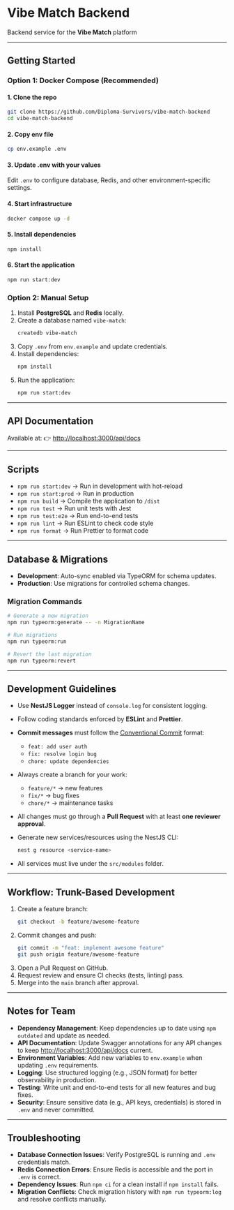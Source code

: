 # Vibe Match Backend

Backend service for the **Vibe Match** platform

---

## Getting Started

### Option 1: Docker Compose (Recommended)

#### 1. Clone the repo

```bash
git clone https://github.com/Diploma-Survivors/vibe-match-backend
cd vibe-match-backend
```

#### 2. Copy env file

```bash
cp env.example .env
```

#### 3. Update .env with your values

Edit `.env` to configure database, Redis, and other environment-specific settings.

#### 4. Start infrastructure

```bash
docker compose up -d
```

#### 5. Install dependencies

```bash
npm install
```

#### 6. Start the application

```bash
npm run start:dev
```

### Option 2: Manual Setup

1. Install **PostgreSQL** and **Redis** locally.
2. Create a database named `vibe-match`:
   ```bash
   createdb vibe-match
   ```
3. Copy `.env` from `env.example` and update credentials.
4. Install dependencies:
   ```bash
   npm install
   ```
5. Run the application:
   ```bash
   npm run start:dev
   ```

---

## API Documentation

Available at:
👉 [http://localhost:3000/api/docs](http://localhost:3000/api/docs)

---

## Scripts

- `npm run start:dev` → Run in development with hot-reload
- `npm run start:prod` → Run in production
- `npm run build` → Compile the application to `/dist`
- `npm run test` → Run unit tests with Jest
- `npm run test:e2e` → Run end-to-end tests
- `npm run lint` → Run ESLint to check code style
- `npm run format` → Run Prettier to format code

---

## Database & Migrations

- **Development**: Auto-sync enabled via TypeORM for schema updates.
- **Production**: Use migrations for controlled schema changes.

### Migration Commands

```bash
# Generate a new migration
npm run typeorm:generate -- -n MigrationName

# Run migrations
npm run typeorm:run

# Revert the last migration
npm run typeorm:revert
```
---

## Development Guidelines

- Use **NestJS Logger** instead of `console.log` for consistent logging.
- Follow coding standards enforced by **ESLint** and **Prettier**.
- **Commit messages** must follow the [Conventional Commit](https://www.conventionalcommits.org/) format:
  - `feat: add user auth`
  - `fix: resolve login bug`
  - `chore: update dependencies`

- Always create a branch for your work:
  - `feature/*` → new features
  - `fix/*` → bug fixes
  - `chore/*` → maintenance tasks

- All changes must go through a **Pull Request** with at least **one reviewer approval**.
- Generate new services/resources using the NestJS CLI:

  ```bash
  nest g resource <service-name>
  ```

- All services must live under the `src/modules` folder.

---

## Workflow: Trunk-Based Development

1. Create a feature branch:
   ```bash
   git checkout -b feature/awesome-feature
   ```
2. Commit changes and push:
   ```bash
   git commit -m "feat: implement awesome feature"
   git push origin feature/awesome-feature
   ```
3. Open a Pull Request on GitHub.
4. Request review and ensure CI checks (tests, linting) pass.
5. Merge into the `main` branch after approval.

---

## Notes for Team

- **Dependency Management**: Keep dependencies up to date using `npm outdated` and update as needed.
- **API Documentation**: Update Swagger annotations for any API changes to keep [http://localhost:3000/api/docs](http://localhost:3000/api/docs) current.
- **Environment Variables**: Add new variables to `env.example` when updating `.env` requirements.
- **Logging**: Use structured logging (e.g., JSON format) for better observability in production.
- **Testing**: Write unit and end-to-end tests for all new features and bug fixes.
- **Security**: Ensure sensitive data (e.g., API keys, credentials) is stored in `.env` and never committed.

---

## Troubleshooting

- **Database Connection Issues**: Verify PostgreSQL is running and `.env` credentials match.
- **Redis Connection Errors**: Ensure Redis is accessible and the port in `.env` is correct.
- **Dependency Issues**: Run `npm ci` for a clean install if `npm install` fails.
- **Migration Conflicts**: Check migration history with `npm run typeorm:log` and resolve conflicts manually.
